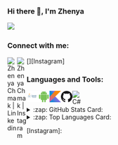 ### Hi there 👋, I'm Zhenya

![](https://komarev.com/ghpvc/?username=ZhenyaChmak)
<br />

### Connect with me:

[<img align="left" alt="ZhenyaChmak | Linkedin" width="22px" src="https://cdn.jsdelivr.net/npm/simple-icons@v3/icons/linkedin.svg"/>][Linkedin]
[<img align="left" alt="ZhenyaChmak | Instagram" width="22px" src="https://cdn.jsdelivr.net/npm/simple-icons@3.13.0/icons/instagram.svg"/>][Instagram]

### Languages and Tools:

<img align="left" alt="Java" width="26px" src="https://raw.githubusercontent.com/github/explore/80688e429a7d4ef2fca1e82350fe8e3517d3494d/topics/java/java.png" />
<img align="left" alt="Android" width="26px" src="https://raw.githubusercontent.com/github/explore/80688e429a7d4ef2fca1e82350fe8e3517d3494d/topics/android/android.png"/> 
<img align="left" alt="Kotlin" width="26px" src="https://raw.githubusercontent.com/github/explore/80688e429a7d4ef2fca1e82350fe8e3517d3494d/topics/kotlin/kotlin.png"/>
<img align="left" alt="Git Hub" width="26px" src="https://raw.githubusercontent.com/github/explore/78df643247d429f6cc873026c0622819ad797942/topics/github/github.png" />
<img align="left" alt="C#" width="26px" src="https://cdn.jsdelivr.net/npm/simple-icons@3.13.0/icons/csharp.svg" />

<br />
<br />

<details>
    <summary>:zap: GitHub Stats Card:</summary>
    <img align="left" alt="code Git Hub Stats" src="https://github-readme-stats.vercel.app/api?username=ZhenyaChmak&show_icons=true&theme=radical&include_all_commits=true" />
</details>

<details>
  <summary>:zap: Top Languages Card:</summary>
    <img align="left" alt="code Git Hub Stats" src="https://github-readme-stats.vercel.app/api/top-langs/?username=ZhenyaChmak&layout=compact&theme=radical" />
</details>

[Linkedin]: https://www.linkedin.com/feed/
[Instagram]: 